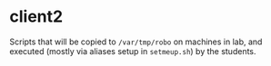 # client2

Scripts that will be copied to `/var/tmp/robo` on machines in lab,
and executed (mostly via aliases setup in `setmeup.sh`) by the students.
